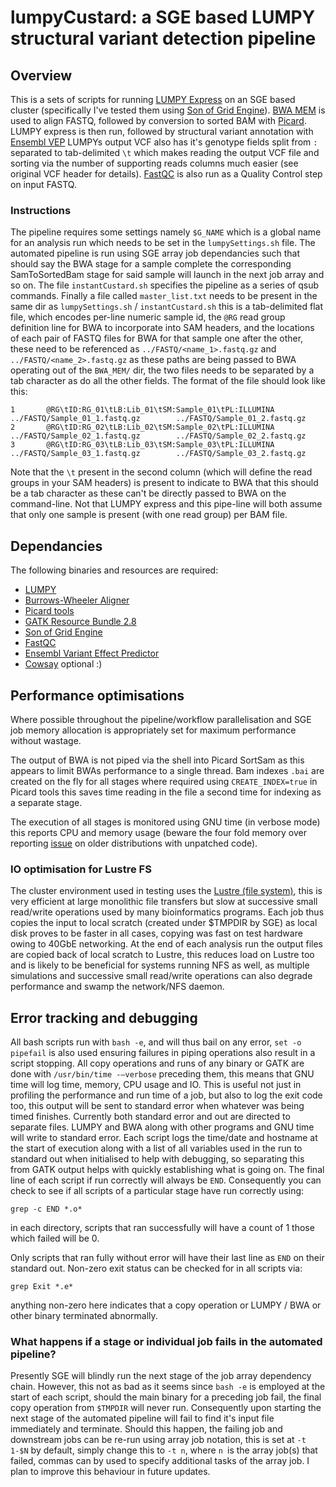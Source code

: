 # lumpyCustard: a SGE based LUMPY structural variant detection pipeline #


## Overview ##
This is a sets of scripts for running [LUMPY Express](https://github.com/arq5x/lumpy-sv) on an SGE based cluster (specifically I've tested them using [Son of Grid Engine](https://arc.liv.ac.uk/trac/SGE)).  [BWA MEM](http://bio-bwa.sourceforge.net/) is used to align FASTQ, followed by conversion to sorted BAM with [Picard](http://broadinstitute.github.io/picard/).  LUMPY express is then run, followed by structural variant annotation with [Ensembl VEP](http://www.ensembl.org/info/docs/tools/vep/script/vep_download.html) LUMPYs output VCF also has it's genotype fields split from `:` separated to tab-delimited `\t` which makes reading the output VCF file and sorting via the number of supporting reads columns much easier (see original VCF header for details).  [FastQC](http://www.bioinformatics.babraham.ac.uk/projects/fastqc/) is also run as a Quality Control step on input FASTQ. 

### Instructions ###
The pipeline requires some settings namely `$G_NAME` which is a global name for an analysis run which needs to be set in the `lumpySettings.sh` file.  The automated pipeline is run using SGE array job dependancies such that should say the BWA stage for a sample complete the corresponding SamToSortedBam stage for said sample will launch in the next job array and so on.  The file `instantCustard.sh` specifies the pipeline as a series of qsub commands.  Finally a file called `master_list.txt` needs to be present in the same dir as `lumpySettings.sh` / `instantCustard.sh` this is a tab-delimited flat file, which encodes per-line numeric sample id, the `@RG` read group definition line for BWA to incorporate into SAM headers, and the locations of each pair of FASTQ files for BWA for that sample one after the other, these need to be referenced as `../FASTQ/<name_1>.fastq.gz` and `../FASTQ/<name_2>.fastq.gz` as these paths are being passed to BWA operating out of the `BWA_MEM/` dir, the two files needs to be separated by a tab character as do all the other fields.  The format of the file should look like this:

```
1       @RG\tID:RG_01\tLB:Lib_01\tSM:Sample_01\tPL:ILLUMINA       ../FASTQ/Sample_01_1.fastq.gz        ../FASTQ/Sample_01_2.fastq.gz
2       @RG\tID:RG_02\tLB:Lib_02\tSM:Sample_02\tPL:ILLUMINA       ../FASTQ/Sample_02_1.fastq.gz        ../FASTQ/Sample_02_2.fastq.gz
3       @RG\tID:RG_03\tLB:Lib_03\tSM:Sample_03\tPL:ILLUMINA       ../FASTQ/Sample_03_1.fastq.gz        ../FASTQ/Sample_03_2.fastq.gz
```

Note that the `\t` present in the second column (which will define the read groups in your SAM headers) is present to indicate to BWA that this should be a tab character as these can't be directly passed to BWA on the command-line.  Not that LUMPY express and this pipe-line will both assume that only one sample is present (with one read group) per BAM file.

## Dependancies ##
The following binaries and resources are required:

* [LUMPY](https://github.com/arq5x/lumpy-sv)
* [Burrows-Wheeler Aligner](http://bio-bwa.sourceforge.net/)
* [Picard tools](http://broadinstitute.github.io/picard/)
* [GATK Resource Bundle 2.8](https://www.broadinstitute.org/gatk/download/)
* [Son of Grid Engine](https://arc.liv.ac.uk/trac/SGE)
* [FastQC](http://www.bioinformatics.babraham.ac.uk/projects/fastqc/)
* [Ensembl Variant Effect Predictor](http://www.ensembl.org/info/docs/tools/vep/script/vep_download.html)
* [Cowsay](https://en.wikipedia.org/wiki/Cowsay) optional :)

## Performance optimisations ##
Where possible throughout the pipeline/workflow parallelisation and SGE job memory allocation is appropriately set for maximum performance without wastage.

The output of BWA is not piped via the shell into Picard SortSam as this appears to limit BWAs performance to a single thread.  Bam indexes `.bai` are created on the fly for all stages where required using `CREATE_INDEX=true` in Picard tools this saves time reading in the file a second time for indexing as a separate stage.

The execution of all stages is monitored using GNU time (in verbose mode) this reports CPU and memory usage (beware the four fold memory over reporting [issue](https://groups.google.com/forum/#!topic/gnu.utils.help/u1MOsHL4bhg) on older distributions with unpatched code).  

### IO optimisation for Lustre FS ###
The cluster environment used in testing uses the [Lustre (file system)](http://lustre.org/), this is very efficient at large monolithic file transfers but slow at successive small read/write operations used by many bioinformatics programs.  Each job thus copies the input to local scratch (created under $TMPDIR by SGE) as local disk proves to be faster in all cases, copying was fast on test hardware owing to 40GbE networking.  At the end of each analysis run the output files are copied back of local scratch to Lustre, this reduces load on Lustre too and is likely to be beneficial for systems running NFS as well, as multiple simulations and successive small read/write operations can also degrade performance and swamp the network/NFS daemon.

## Error tracking and debugging ##
All bash scripts run with `bash -e`, and will thus bail on any error, `set -o pipefail` is also used ensuring failures in piping operations also result in a script stopping.  All copy operations and runs of any binary or GATK are done with `/usr/bin/time -—verbose` preceding them, this means that GNU time will log time, memory, CPU usage and IO.  This is useful not just in profiling the performance and run time of a job, but also to log the exit code too, this output will be sent to standard error when whatever was being timed finishes.  Currently both standard error and out are directed to separate files.  LUMPY and BWA along with other programs and GNU time will write to standard error.  Each script logs the time/date and hostname at the start of execution along with a list of all variables used in the run to standard out when initialised to help with debugging, so separating this from GATK output helps with quickly establishing what is going on.  The final line of each script if run correctly will always be `END`.  Consequently you can check to see if all scripts of a particular stage have run correctly using:

`grep -c END *.o*`

in each directory, scripts that ran successfully will have a count of 1 those which failed will be 0.

Only scripts that ran fully without error will have their last line as `END` on their standard out.  Non-zero exit status can be checked for in all scripts via:

`grep Exit *.e*`

anything non-zero here indicates that a copy operation or LUMPY / BWA or other binary terminated abnormally.

### What happens if a stage or individual job fails in the automated pipeline? ###
Presently SGE will blindly run the next stage of the job array dependency chain.  However, this not as bad as it seems since `bash -e` is employed at the start of each script, should the main binary for a preceding job fail, the final copy operation from `$TMPDIR` will never run.  Consequently upon starting the next stage of the automated pipeline will fail to find it's input file immediately and terminate.  Should this happen, the failing job and downstream jobs can be re-run using array job notation, this is set at `-t 1-$N` by default, simply change this to `-t n`, where `n `is the array job(s) that failed, commas can by used to specify additional tasks of the array job.  I plan to improve this behaviour in future updates.



